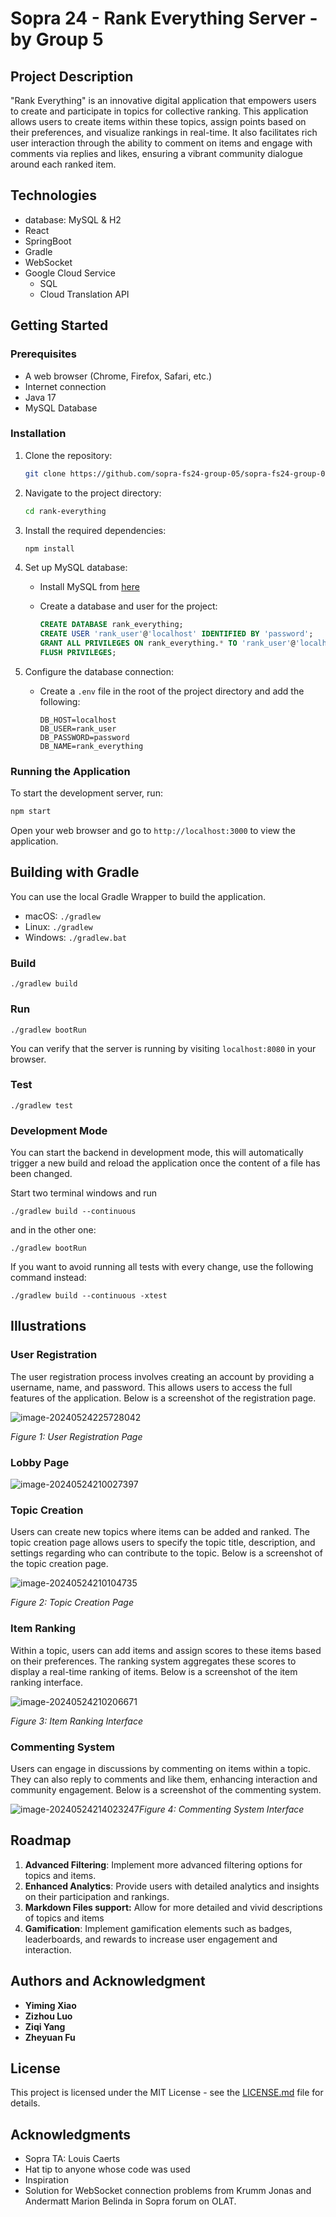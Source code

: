 # Sopra 24 - Rank Everything Server - by Group 5

## Project Description

"Rank Everything" is an innovative digital application that empowers users to create and participate in topics for collective ranking. This application allows users to create items within these topics, assign points based on their preferences, and visualize rankings in real-time. It also facilitates rich user interaction through the ability to comment on items and engage with comments via replies and likes, ensuring a vibrant community dialogue around each ranked item.

## Technologies

* database: MySQL & H2
* React
* SpringBoot
* Gradle
* WebSocket
* Google Cloud Service
  * SQL
  * Cloud Translation API

## Getting Started

### Prerequisites

- A web browser (Chrome, Firefox, Safari, etc.)
- Internet connection
- Java 17
- MySQL Database

### Installation

1. Clone the repository:

   ```bash
   git clone https://github.com/sopra-fs24-group-05/sopra-fs24-group-05-server.git
   ```

2. Navigate to the project directory:

   ```bash
   cd rank-everything
   ```

3. Install the required dependencies:

   ```bash
   npm install
   ```

4. Set up MySQL database:

    - Install MySQL from [here](https://dev.mysql.com/downloads/installer/)

    - Create a database and user for the project:

      ```sql
      CREATE DATABASE rank_everything;
      CREATE USER 'rank_user'@'localhost' IDENTIFIED BY 'password';
      GRANT ALL PRIVILEGES ON rank_everything.* TO 'rank_user'@'localhost';
      FLUSH PRIVILEGES;
      ```

5. Configure the database connection:

    - Create a `.env` file in the root of the project directory and add the following:

      ```env
      DB_HOST=localhost
      DB_USER=rank_user
      DB_PASSWORD=password
      DB_NAME=rank_everything
      ```

### Running the Application

To start the development server, run:

```bash
npm start
```

Open your web browser and go to `http://localhost:3000` to view the application.

## Building with Gradle

You can use the local Gradle Wrapper to build the application.

- macOS: `./gradlew`
- Linux: `./gradlew`
- Windows: `./gradlew.bat`

### Build

```
./gradlew build
```

### Run

```
./gradlew bootRun
```

You can verify that the server is running by visiting `localhost:8080` in your browser.

### Test

```
./gradlew test
```

### Development Mode

You can start the backend in development mode, this will automatically trigger a new build and reload the application once the content of a file has been changed.

Start two terminal windows and run

```
./gradlew build --continuous
```

and in the other one:

```
./gradlew bootRun
```

If you want to avoid running all tests with every change, use the following command instead:

```
./gradlew build --continuous -xtest
```

## Illustrations

### User Registration

The user registration process involves creating an account by providing a username, name, and password. This allows users to access the full features of the application. Below is a screenshot of the registration page.

![image-20240524225728042](C:\Users\23625\AppData\Roaming\Typora\typora-user-images\image-20240524225728042.png)

*Figure 1: User Registration Page*



### Lobby Page

![image-20240524210027397](C:\Users\23625\AppData\Roaming\Typora\typora-user-images\image-20240524210027397.png)

### Topic Creation

Users can create new topics where items can be added and ranked. The topic creation page allows users to specify the topic title, description, and settings regarding who can contribute to the topic. Below is a screenshot of the topic creation page.

![image-20240524210104735](C:\Users\23625\AppData\Roaming\Typora\typora-user-images\image-20240524210104735.png)

*Figure 2: Topic Creation Page*

### Item Ranking

Within a topic, users can add items and assign scores to these items based on their preferences. The ranking system aggregates these scores to display a real-time ranking of items. Below is a screenshot of the item ranking interface.

![image-20240524210206671](C:\Users\23625\AppData\Roaming\Typora\typora-user-images\image-20240524210206671.png)

*Figure 3: Item Ranking Interface*



### Commenting System

Users can engage in discussions by commenting on items within a topic. They can also reply to comments and like them, enhancing interaction and community engagement. Below is a screenshot of the commenting system.

![image-20240524214023247](C:\Users\23625\AppData\Roaming\Typora\typora-user-images\image-20240524214023247.png)*Figure 4: Commenting System Interface*

## Roadmap

1. **Advanced Filtering**: Implement more advanced filtering options for topics and items.
2. **Enhanced Analytics**: Provide users with detailed analytics and insights on their participation and rankings.
3. **Markdown Files support:** Allow for more detailed and vivid descriptions of topics and items
4. **Gamification**: Implement gamification elements such as badges, leaderboards, and rewards to increase user engagement and interaction.

## Authors and Acknowledgment

- **Yiming Xiao**
- **Zizhou Luo**
- **Ziqi Yang**
- **Zheyuan Fu**

## License

This project is licensed under the MIT License - see the [LICENSE.md](https://github.com/sopra-fs24-group-05/sopra-fs24-group-05-server/blob/main/LICENSE) file for details.

## Acknowledgments

- Sopra TA: Louis Caerts
- Hat tip to anyone whose code was used
- Inspiration 
- Solution for WebSocket connection problems from Krumm Jonas and Andermatt Marion Belinda in Sopra forum on OLAT. 